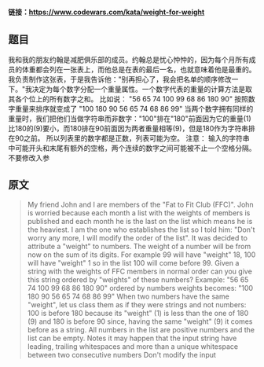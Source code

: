 # 

**链接：https://www.codewars.com/kata/weight-for-weight**

## 题目
我和我的朋友约翰是减肥俱乐部的成员。约翰总是忧心忡忡的，因为每个月所有成员的体重都会列在一张表上，而他总是在表的最后一名，也就意味着他是最重的。我负责制作这张表，于是我告诉他："别再担心了，我会把名单的顺序修改一下。"我决定为每个数字分配一个重量属性。一个数字代表的重量的计算方法是取其各个位上的所有数字之和。
比如说：
"56 65 74 100 99 68 86 180 90" 按照数字重量来排序就变成了 "100 180 90 56 65 74 68 86 99"
当两个数字拥有同样的重量时，我们把他们当做字符串而非数字："100"排在"180"前面因为它的重量(1)比180的(9)要小，而180排在90前面因为两者重量相等(9)，但是180作为字符串排在90之前。
所以列表里的数字都是正数，列表可能为空。
注意：
输入的字符串中可能开头和末尾有额外的空格，两个连续的数字之间可能被不止一个空格分隔。
不要修改入参


## 原文

> My friend John and I are members of the "Fat to Fit Club (FFC)". John is worried because each month a list with the weights of members is published and each month he is the last on the list which means he is the heaviest.
I am the one who establishes the list so I told him: "Don't worry any more, I will modify the order of the list". It was decided to attribute a "weight" to numbers. The weight of a number will be from now on the sum of its digits.
For example 99 will have "weight" 18, 100 will have "weight" 1 so in the list 100 will come before 99. Given a string with the weights of FFC members in normal order can you give this string ordered by "weights" of these numbers?
Example:
"56 65 74 100 99 68 86 180 90" ordered by numbers weights becomes: "100 180 90 56 65 74 68 86 99"
When two numbers have the same "weight", let us class them as if they were strings and not numbers: 100 is before 180 because its "weight" (1) is less than the one of 180 (9) and 180 is before 90 since, having the same "weight" (9) it comes before as a string.
All numbers in the list are positive numbers and the list can be empty.
Notes
it may happen that the input string have leading, trailing whitespaces and more than a unique whitespace between two consecutive numbers
Don't modify the input
